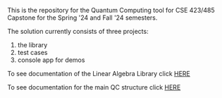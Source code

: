 This is the repository for the Quantum Computing tool for CSE 423/485 Capstone for the Spring '24 and Fall '24 semesters. 

The solution currently consists of three projects:
1. the library
2. test cases
3. console app for demos

To see documentation of the Linear Algebra Library click [HERE](LinearAlgebra/README_LA.md)

To see documentation for the main QC structure click [HERE](QuantumCircuit/README_QC.md)
